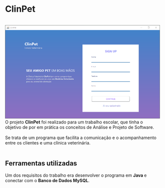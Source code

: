 # ClinPet
<br>
<img src="https://github.com/Samaraferreira/ClinPet/blob/master/src/Frontend/img/print.png">
O projeto <b>ClinPet</b> foi realizado para um trabalho escolar, que tinha o objetivo de por em prática os conceitos de Análise e Projeto de Software.
<br><br>
Se trata de um programa que facilita a comunicação e o acompanhamento entre os clientes e uma clínica veterinária.
<br><br>

## Ferramentas utilizadas
Um dos requisitos do trabalho era desenvolver o programa em <b> Java </b> e conectar com o <b> Banco de Dados MySQL</b>. 
<br><br>
